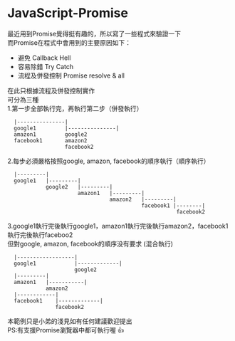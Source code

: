 # JavaScript-Promise

最近用到Promise覺得挺有趣的，所以寫了一些程式來驗證一下  
而Promise在程式中會用到的主要原因如下：

 * 避免 Callback Hell
 * 容易除錯 Try Catch 
 * 流程及併發控制 Promise resolve & all 

在此只根據流程及併發控制實作  
可分為三種  
1\.第一步全部執行完，再執行第二步（併發執行）

      |---------------|
      google1         |---------------|
      amazon1         google2
      facebook1       amazon2 
                      facebook2  
    

2\.每步必須嚴格按照google, amazon, facebook的順序執行（順序執行）

      |---------|
      google1   |---------|
                google2   |---------|
                          amazon1   |---------|
                                    amazon2   |---------|
                                              facebook1 |--------|
                                                         facebook2  
    

3\.google1執行完後執行google1，amazon1執行完後執行amazon2，facebook1執行完後執行faceboo2  
但對google, amazon, facebook的順序没有要求 (混合執行)

      |------------------|
      google1            |-------------|
                         google2
      |---------|
      amazon1   |-----------|
                amazon2
      |------------|
      facebook1    |-------------|  
                   facebook2  
    

本範例只是小弟的淺見如有任何建議歡迎提出  
PS:有支援Promise瀏覽器中都可執行喔  :+1:
